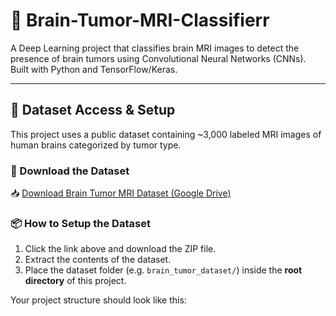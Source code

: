 # 🧠 Brain-Tumor-MRI-Classifierr

A Deep Learning project that classifies brain MRI images to detect the presence of brain tumors using Convolutional Neural Networks (CNNs). Built with Python and TensorFlow/Keras.

---

## 📂 Dataset Access & Setup

This project uses a public dataset containing ~3,000 labeled MRI images of human brains categorized by tumor type.

### 🔗 Download the Dataset

📥 [Download Brain Tumor MRI Dataset (Google Drive)](https://drive.google.com/your-dataset-link)

### 📦 How to Setup the Dataset

1. Click the link above and download the ZIP file.
2. Extract the contents of the dataset.
3. Place the dataset folder (e.g. `brain_tumor_dataset/`) inside the **root directory** of this project.

Your project structure should look like this:

